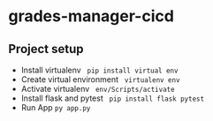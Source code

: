 # grades-manager-cicd

## Project setup
- Install virtualenv
``` pip install virtual env```
- Create virtual environment
``` virtualenv env```
- Activate virtualenv
``` env/Scripts/activate```
- Install flask and pytest
``` pip install flask pytest```
- Run App ```py app.py```
